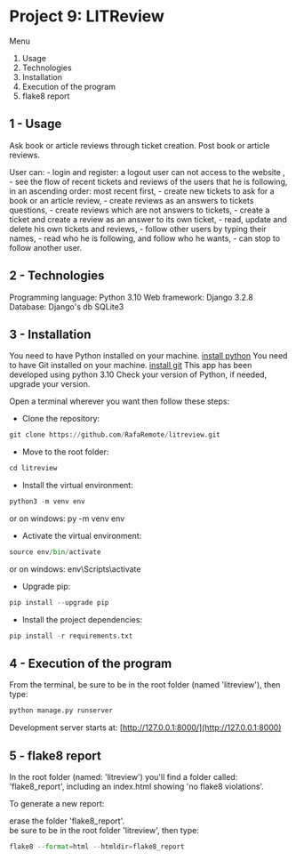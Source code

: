 # Project 9: LITReview

Menu

1. Usage
2. Technologies
3. Installation
4. Execution of the program
5. flake8 report

## 1 - Usage

Ask book or article reviews through ticket creation.
Post book or article reviews.

User can:
    - login and register: a logout user can not access to the website ,
    - see the flow of recent tickets and reviews of the users that he is following, in an ascending order: most recent first,
    - create new tickets to ask for a book or an article review,
    - create reviews as an answers to tickets questions,
    - create reviews which are not answers to tickets,
    - create a ticket and create a review as an answer to its own ticket,
    - read, update and delete his own tickets and reviews,
    - follow other users by typing their names,
    - read who he is following, and follow who he wants,
    - can stop to follow another user.

## 2 - Technologies

Programming language: Python 3.10
Web framework: Django 3.2.8
Database: Django's db SQLite3

## 3 - Installation

You need to have Python installed on your machine. [install python](https://www.python.org/downloads/)
You need to have Git installed on your machine. [install git](https://git-scm.com/book/en/v2/Getting-Started-Installing-Git)
This app has been developed using python 3.10
Check your version of Python, if needed, upgrade your version.  
  
Open a terminal wherever you want then follow these steps:  

- Clone the repository:

```python
git clone https://github.com/RafaRemote/litreview.git
```

- Move to the root folder:

```python
cd litreview
```

- Install the virtual environment:

```python
python3 -m venv env
```

or on windows: py -m venv env

- Activate the virtual environment:

```python
source env/bin/activate
```

or on windows: env\Scripts\activate

- Upgrade pip:

```python
pip install --upgrade pip
```

- Install the project dependencies:

```python
pip install -r requirements.txt
```

## 4 - Execution of the program

From the terminal, be sure to be in the root folder (named 'litreview'), then type:  

```python
python manage.py runserver
```

Development server starts at: [http://127.0.0.1:8000/](http://127.0.0.1:8000)

## 5 - flake8 report

In the root folder (named: 'litreview') you'll find a folder called: 'flake8_report', including an index.html showing 'no flake8 violations'.  

To generate a new report:  

erase the folder 'flake8_report'.  
be sure to be in the root folder 'litreview', then type:  

```python
flake8 --format=html --htmldir=flake8_report
```
